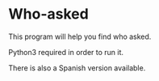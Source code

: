 # Who-asked
This program will help you find who asked.

Python3 required in order to run it.

There is also a Spanish version available.
